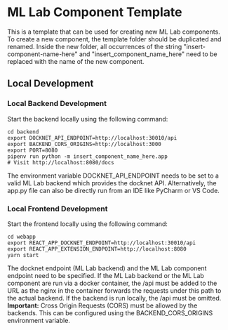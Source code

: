 # ML Lab Component Template

This is a template that can be used for creating new ML Lab components.
To create a new component, the template folder should be duplicated and renamed.
Inside the new folder, all occurrences of the string "insert-component-name-here" and "insert_component_name_here" need to be replaced with the name of the new component.

## Local Development

### Local Backend Development

Start the backend locally using the following command:

```
cd backend
export DOCKNET_API_ENDPOINT=http://localhost:30010/api
export BACKEND_CORS_ORIGINS=http://localhost:3000
export PORT=8080
pipenv run python -m insert_component_name_here.app
# Visit http://localhost:8080/docs
```

The environment variable DOCKNET_API_ENDPOINT needs to be set to a valid ML Lab backend which provides the docknet API.
Alternatively, the app.py file can also be directly run from an IDE like PyCharm or VS Code.

### Local Frontend Development

Start the frontend locally using the following command:

```
cd webapp
export REACT_APP_DOCKNET_ENDPOINT=http://localhost:30010/api
export REACT_APP_EXTENSION_ENDPOINT=http://localhost:8080
yarn start
```

The docknet endpoint (ML Lab backend) and the ML Lab component endpoint need to be specified.
If the ML Lab backend or the ML Lab component are run via a docker container, the /api must be added to the URL as the nginx in the container forwards the requests under this path to the actual backend.
If the backend is run locally, the /api must be omitted.
**Important:** Cross Origin Requests (CORS) must be allowed by the backends.
This can be configured using the BACKEND_CORS_ORIGINS environment variable.
